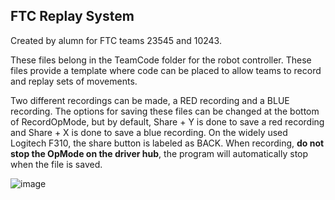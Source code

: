 ## FTC Replay System
Created by alumn for FTC teams 23545 and 10243.

These files belong in the TeamCode folder for the robot controller. These files provide a template where code can be placed to allow teams to record and replay sets of movements. 

Two different recordings can be made, a RED recording and a BLUE recording. The options for saving these files can be changed at the bottom of RecordOpMode, but by default, Share + Y is done to save a red recording and Share + X is done to save a blue recording. On the widely used Logitech F310, the share button is labeled as BACK. When recording, **do not stop the OpMode on the driver hub**, the program will automatically stop when the file is saved.

![image](https://github.com/user-attachments/assets/42c34f6f-917a-4191-92bb-16837c7612c5)

